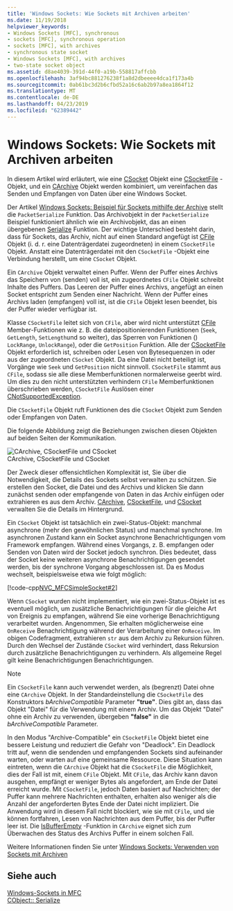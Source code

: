 ```yaml
---
title: 'Windows Sockets: Wie Sockets mit Archiven arbeiten'
ms.date: 11/19/2018
helpviewer_keywords:
- Windows Sockets [MFC], synchronous
- sockets [MFC], synchronous operation
- sockets [MFC], with archives
- synchronous state socket
- Windows Sockets [MFC], with archives
- two-state socket object
ms.assetid: d8ae4039-391d-44f0-a19b-558817affcbb
ms.openlocfilehash: 3af94bc881276238f1a8d2dbeeee4dca1f173a4b
ms.sourcegitcommit: 0ab61bc3d2b6cfbd52a16c6ab2b97a8ea1864f12
ms.translationtype: MT
ms.contentlocale: de-DE
ms.lasthandoff: 04/23/2019
ms.locfileid: "62389442"
---
```

# <a name="windows-sockets-how-sockets-with-archives-work"></a>Windows Sockets: Wie Sockets mit Archiven arbeiten

In diesem Artikel wird erläutert, wie eine [CSocket](../mfc/reference/csocket-class.md) Objekt eine [CSocketFile](../mfc/reference/csocketfile-class.md) -Objekt, und ein [CArchive](../mfc/reference/carchive-class.md) Objekt werden kombiniert, um vereinfachen das Senden und Empfangen von Daten über eine Windows Socket.

Der Artikel [Windows Sockets: Beispiel für Sockets mithilfe der Archive](../mfc/windows-sockets-example-of-sockets-using-archives.md) stellt die `PacketSerialize` Funktion. Das Archivobjekt in der `PacketSerialize` Beispiel funktioniert ähnlich wie ein Archivobjekt, das an einen übergebenen [Serialize](../mfc/reference/cobject-class.md#serialize) Funktion. Der wichtige Unterschied besteht darin, dass für Sockets, das Archiv, nicht auf einen Standard angefügt ist [CFile](../mfc/reference/cfile-class.md) Objekt (i. d. r. eine Datenträgerdatei zugeordneten) in einem `CSocketFile` Objekt. Anstatt eine Datenträgerdatei mit den `CSocketFile` -Objekt eine Verbindung herstellt, um eine `CSocket` Objekt.

Ein `CArchive` Objekt verwaltet einen Puffer. Wenn der Puffer eines Archivs das Speichern von (senden) voll ist, ein zugeordnetes `CFile` Objekt schreibt Inhalte des Puffers. Das Leeren der Puffer eines Archivs, angefügt an einen Socket entspricht zum Senden einer Nachricht. Wenn der Puffer eines Archivs laden (empfangen) voll ist, ist die `CFile` Objekt lesen beendet, bis der Puffer wieder verfügbar ist.

Klasse `CSocketFile` leitet sich von `CFile`, aber wird nicht unterstützt [CFile](../mfc/reference/cfile-class.md) Member-Funktionen wie z. B. die dateipositionierenden Funktionen (`Seek`, `GetLength`, `SetLength`und so weiter), das Sperren von Funktionen () `LockRange`, `UnlockRange`), oder die `GetPosition` Funktion. Alle der [CSocketFile](../mfc/reference/csocketfile-class.md) Objekt erforderlich ist, schreiben oder Lesen von Bytesequenzen in oder aus der zugeordneten `CSocket` Objekt. Da eine Datei nicht beteiligt ist, Vorgänge wie `Seek` und `GetPosition` nicht sinnvoll. `CSocketFile` stammt aus `CFile`, sodass sie alle diese Memberfunktionen normalerweise geerbt wird. Um dies zu den nicht unterstützten verhindern `CFile` Memberfunktionen überschrieben werden, `CSocketFile` Auslösen einer [CNotSupportedException](../mfc/reference/cnotsupportedexception-class.md).

Die `CSocketFile` Objekt ruft Funktionen des die `CSocket` Objekt zum Senden oder Empfangen von Daten.

Die folgende Abbildung zeigt die Beziehungen zwischen diesen Objekten auf beiden Seiten der Kommunikation.

![CArchive, CSocketFile und CSocket](../mfc/media/vc38ia1.gif "CArchive, CSocketFile und CSocket") <br/>
CArchive, CSocketFile und CSocket

Der Zweck dieser offensichtlichen Komplexität ist, Sie über die Notwendigkeit, die Details des Sockets selbst verwalten zu schützen. Sie erstellen den Socket, die Datei und des Archivs und klicken Sie dann zunächst senden oder empfangende von Daten in das Archiv einfügen oder extrahieren es aus dem Archiv. [CArchive](../mfc/reference/carchive-class.md), [CSocketFile](../mfc/reference/csocketfile-class.md), und [CSocket](../mfc/reference/csocket-class.md) verwalten Sie die Details im Hintergrund.

Ein `CSocket` Objekt ist tatsächlich ein zwei-Status-Objekt: manchmal asynchrone (mehr den gewöhnlichen Status) und manchmal synchrone. Im asynchronen Zustand kann ein Socket asynchrone Benachrichtigungen vom Framework empfangen. Während eines Vorgangs, z. B. empfangen oder Senden von Daten wird der Socket jedoch synchron. Dies bedeutet, dass der Socket keine weiteren asynchrone Benachrichtigungen gesendet werden, bis der synchrone Vorgang abgeschlossen ist. Da es Modus wechselt, beispielsweise etwa wie folgt möglich:

[!code-cpp[NVC_MFCSimpleSocket#2](../mfc/codesnippet/cpp/windows-sockets-how-sockets-with-archives-work_1.cpp)]

Wenn `CSocket` wurden nicht implementiert, wie ein zwei-Status-Objekt ist es eventuell möglich, um zusätzliche Benachrichtigungen für die gleiche Art von Ereignis zu empfangen, während Sie eine vorherige Benachrichtigung verarbeitet wurden. Angenommen, Sie erhalten möglicherweise eine `OnReceive` Benachrichtigung während der Verarbeitung einer `OnReceive`. Im obigen Codefragment, extrahieren `str` aus dem Archiv zu Rekursion führen. Durch den Wechsel der Zustände `CSocket` wird verhindert, dass Rekursion durch zusätzliche Benachrichtigungen zu verhindern. Als allgemeine Regel gilt keine Benachrichtigungen Benachrichtigungen.

> [!NOTE]
> Ein `CSocketFile` kann auch verwendet werden, als (begrenzt) Datei ohne eine `CArchive` Objekt. In der Standardeinstellung die `CSocketFile` des Konstruktors *bArchiveCompatible* Parameter **"true"**. Dies gibt an, dass das Objekt "Datei" für die Verwendung mit einem Archiv. Um das Objekt "Datei" ohne ein Archiv zu verwenden, übergeben **"false"** in die *bArchiveCompatible* Parameter.

In den Modus "Archive-Compatible" ein `CSocketFile` Objekt bietet eine bessere Leistung und reduziert die Gefahr von "Deadlock". Ein Deadlock tritt auf, wenn die sendenden und empfangenden Sockets sind aufeinander warten, oder warten auf eine gemeinsame Ressource. Diese Situation kann eintreten, wenn die `CArchive` Objekt hat die `CSocketFile` die Möglichkeit, dies der Fall ist mit, einem `CFile` Objekt. Mit `CFile`, das Archiv kann davon ausgehen, empfängt er weniger Bytes als angefordert, am Ende der Datei erreicht wurde. Mit `CSocketFile`, jedoch Daten basiert auf Nachrichten; der Puffer kann mehrere Nachrichten enthalten, erhalten also weniger als die Anzahl der angeforderten Bytes Ende der Datei nicht impliziert. Die Anwendung wird in diesem Fall nicht blockiert, wie sie mit `CFile`, und sie können fortfahren, Lesen von Nachrichten aus dem Puffer, bis der Puffer leer ist. Die [IsBufferEmpty](../mfc/reference/carchive-class.md#isbufferempty) -Funktion in `CArchive` eignet sich zum Überwachen des Status des Archivs Puffer in einem solchen Fall.

Weitere Informationen finden Sie unter [Windows Sockets: Verwenden von Sockets mit Archiven](../mfc/windows-sockets-using-sockets-with-archives.md)

## <a name="see-also"></a>Siehe auch

[Windows-Sockets in MFC](../mfc/windows-sockets-in-mfc.md)<br/>
[CObject:: Serialize](../mfc/reference/cobject-class.md#serialize)
